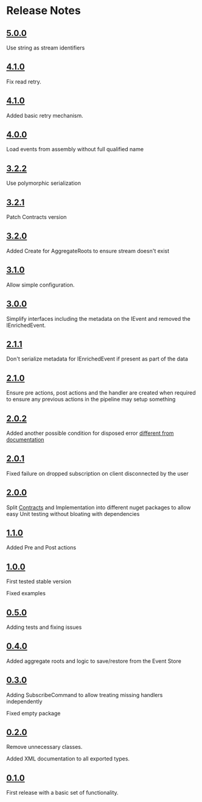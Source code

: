 Release Notes
=============

## [5.0.0](https://github.com/dariogriffo/easy-evs/releases/tag/5.0.0)

Use string as stream identifiers

## [4.1.0](https://github.com/dariogriffo/easy-evs/releases/tag/4.1.1)

Fix read retry.

## [4.1.0](https://github.com/dariogriffo/easy-evs/releases/tag/4.1.0)

Added basic retry mechanism.

## [4.0.0](https://github.com/dariogriffo/easy-evs/releases/tag/4.0.0)

Load events from assembly without full qualified name

## [3.2.2](https://github.com/dariogriffo/easy-evs/releases/tag/3.2.2)

Use polymorphic serialization

## [3.2.1](https://github.com/dariogriffo/easy-evs/releases/tag/3.2.1)

Patch Contracts version

## [3.2.0](https://github.com/dariogriffo/easy-evs/releases/tag/3.2.0)

Added Create for AggregateRoots to ensure stream doesn't exist

## [3.1.0](https://github.com/dariogriffo/easy-evs/releases/tag/3.1.0)

Allow simple configuration.

## [3.0.0](https://github.com/dariogriffo/easy-evs/releases/tag/3.0.0)

Simplify interfaces including the metadata on the IEvent and removed the IEnrichedEvent.

## [2.1.1](https://github.com/dariogriffo/easy-evs/releases/tag/2.1.1)

Don't serialize metadata for IEnrichedEvent if present as part of the data

## [2.1.0](https://github.com/dariogriffo/easy-evs/releases/tag/2.1.0)

Ensure pre actions, post actions and the handler are created when required to ensure any previous actions in the pipeline may setup something

## [2.0.2](https://github.com/dariogriffo/easy-evs/releases/tag/2.0.2)

Added another possible condition for disposed error [different from documentation](https://github.com/EventStore/EventStore-Client-Dotnet/issues/154)

## [2.0.1](https://github.com/dariogriffo/easy-evs/releases/tag/2.0.1)

Fixed failure on dropped subscription on client disconnected by the user

## [2.0.0](https://github.com/dariogriffo/easy-evs/releases/tag/2.0.0)

Split [Contracts](https://www.nuget.org/packages/EasyEvs.Contracts) and Implementation into different nuget packages to allow easy Unit testing without bloating with dependencies

## [1.1.0](https://github.com/dariogriffo/easy-evs/releases/tag/1.1.0)

Added Pre and Post actions


## [1.0.0](https://github.com/dariogriffo/easy-evs/releases/tag/1.0.0)

First tested stable version

Fixed examples


## [0.5.0](https://github.com/dariogriffo/easy-evs/releases/tag/0.5.0)

Adding tests and fixing issues


## [0.4.0](https://github.com/dariogriffo/easy-evs/releases/tag/0.4.0)

Added aggregate roots and logic to save/restore from the Event Store


## [0.3.0](https://github.com/dariogriffo/easy-evs/releases/tag/0.3.0)

Adding SubscribeCommand to allow treating missing handlers independently

Fixed empty package


## [0.2.0](https://github.com/dariogriffo/easy-evs/releases/tag/0.2.0)

Remove unnecessary classes.

Added XML documentation to all exported types.


## [0.1.0](https://github.com/dariogriffo/easy-evs/releases/tag/0.1.0)

First release with a basic set of functionality.
